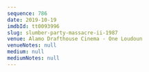 ```yaml
---
sequence: 786
date: 2019-10-19
imdbId: tt0093996
slug: slumber-party-massacre-ii-1987
venue: Alamo Drafthouse Cinema - One Loudoun
venueNotes: null
medium: null
mediumNotes: null
---
```

